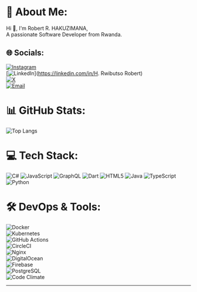 # 💫 About Me:
Hi 👋, I'm Robert R. HAKUZIMANA,  
A passionate Software Developer from Rwanda.

## 🌐 Socials:
[![Instagram](https://img.shields.io/badge/Instagram-%23E4405F.svg?logo=Instagram&logoColor=white)](https://instagram.com/hr_robs)  
[![LinkedIn](https://img.shields.io/badge/LinkedIn-%230077B5.svg?logo=linkedin&logoColor=white)](https://linkedin.com/in/H. Rwibutso Robert)  
[![X](https://img.shields.io/badge/X-black.svg?logo=X&logoColor=white)](https://x.com/@Robs_dagreat)  
[![Email](https://img.shields.io/badge/Email-D14836?logo=gmail&logoColor=white)](mailto:robsrwibutso12@gmail.com)  

# 📊 GitHub Stats:
![Top Langs](https://github-readme-stats.vercel.app/api/top-langs/?username=robsdagreat&layout=compact&langs_count=8&theme=radical)

# 💻 Tech Stack:
![C#](https://img.shields.io/badge/c%23-%23239120.svg?style=for-the-badge&logo=csharp&logoColor=white) 
![JavaScript](https://img.shields.io/badge/javascript-%23323330.svg?style=for-the-badge&logo=javascript&logoColor=%23F7DF1E) 
![GraphQL](https://img.shields.io/badge/-GraphQL-E10098?style=for-the-badge&logo=graphql&logoColor=white) 
![Dart](https://img.shields.io/badge/dart-%230175C2.svg?style=for-the-badge&logo=dart&logoColor=white) 
![HTML5](https://img.shields.io/badge/html5-%23E34F26.svg?style=for-the-badge&logo=html5&logoColor=white) 
![Java](https://img.shields.io/badge/java-%23ED8B00.svg?style=for-the-badge&logo=openjdk&logoColor=white) 
![TypeScript](https://img.shields.io/badge/typescript-%23007ACC.svg?style=for-the-badge&logo=typescript&logoColor=white) 
![Python](https://img.shields.io/badge/python-3670A0?style=for-the-badge&logo=python&logoColor=ffdd54) 

# 🛠️ DevOps & Tools:
![Docker](https://img.shields.io/badge/docker-%230db7ed.svg?style=for-the-badge&logo=docker&logoColor=white)  
![Kubernetes](https://img.shields.io/badge/kubernetes-%23326CE5.svg?style=for-the-badge&logo=kubernetes&logoColor=white)  
![GitHub Actions](https://img.shields.io/badge/github%20actions-%232671E5.svg?style=for-the-badge&logo=githubactions&logoColor=white)  
![CircleCI](https://img.shields.io/badge/circleci-%23161616.svg?style=for-the-badge&logo=circleci&logoColor=white)  
![Nginx](https://img.shields.io/badge/nginx-%23009639.svg?style=for-the-badge&logo=nginx&logoColor=white)  
![DigitalOcean](https://img.shields.io/badge/DigitalOcean-%230167ff.svg?style=for-the-badge&logo=digitalOcean&logoColor=white)  
![Firebase](https://img.shields.io/badge/firebase-%23039BE5.svg?style=for-the-badge&logo=firebase)  
![PostgreSQL](https://img.shields.io/badge/postgres-%23316192.svg?style=for-the-badge&logo=postgresql&logoColor=white)  
![Code Climate](https://img.shields.io/badge/code%20climate-000000?style=for-the-badge&logo=code-climate&logoColor=white)  

---
